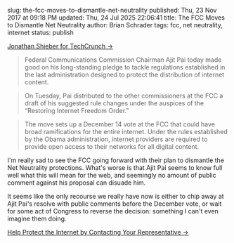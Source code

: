 slug: the-fcc-moves-to-dismantle-net-neutrality
published: Thu, 23 Nov 2017 at 09:18 PM
updated: Thu, 24 Jul 2025 22:06:41 
title: The FCC Moves to Dismantle Net Neutrality
author: Brian Schrader
tags: fcc, net neutrality, internet
status: publish

[Jonathan Shieber for TechCrunch &#8594;](https://techcrunch.com/2017/11/21/fcc-officially-moves-to-unwind-net-neutrality-rules/amp/)

> Federal Communications Commission Chairman Ajit Pai today made good on his long-standing pledge to tackle regulations established in the last administration designed to protect the distribution of internet content.

> On Tuesday, Pai distributed to the other commissioners at the FCC a draft of his suggested rule changes under the auspices of the “Restoring Internet Freedom Order.”

> The move sets up a December 14 vote at the FCC that could have broad ramifications for the entire internet. Under the rules established by the Obama administration, internet providers are required to provide open access to their networks for all digital content.

I'm really sad to see the FCC going forward with their plan to dismantle the Net Neutrality protections. What's worse is that Ajit Pai seems to know full well what this will mean for the web, and seemingly no amount of public comment against his proposal can disuade him.

It seems like the only recourse we really have now is either to chip away at Ajit Pai's resolve with public comments before the December vote, or wait for some act of Congress to reverse the decision: something I can't even imagine them doing.

[Help Protect the Internet by Contacting Your Representative &#8594;](https://act.eff.org/action/congress-don-t-sell-the-internet-out)
